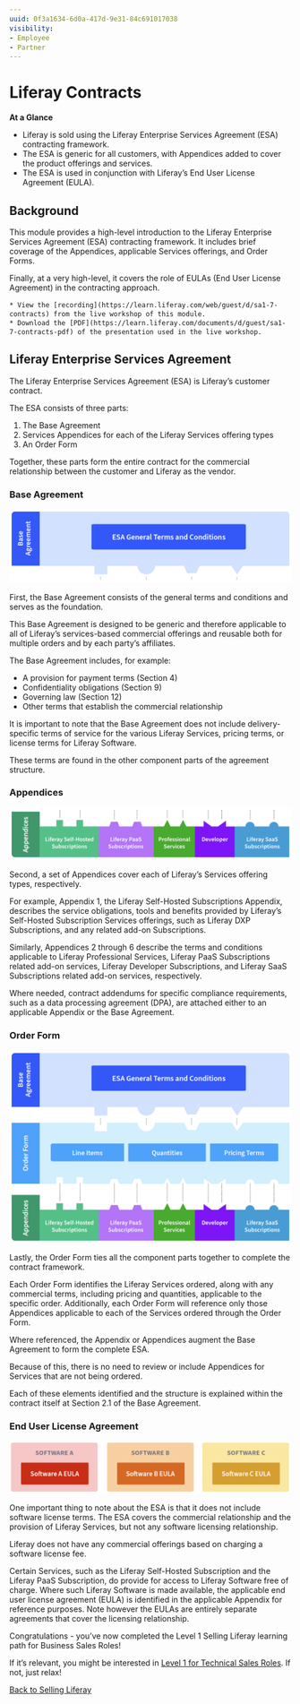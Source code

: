 ```yaml
---
uuid: 0f3a1634-6d0a-417d-9e31-84c691017038
visibility: 
- Employee
- Partner
---
```


# Liferay Contracts

**At a Glance**

* Liferay is sold using the Liferay Enterprise Services Agreement (ESA) contracting framework.
* The ESA is generic for all customers, with Appendices added to cover the product offerings and services.
* The ESA is used in conjunction with Liferay’s End User License Agreement (EULA).

## Background

This module provides a high-level introduction to the Liferay Enterprise Services Agreement (ESA) contracting framework. It includes brief coverage of the Appendices, applicable Services offerings, and Order Forms.

Finally, at a very high-level, it covers the role of EULAs (End User License Agreement) in the contracting approach.

```{note}
* View the [recording](https://learn.liferay.com/web/guest/d/sa1-7-contracts) from the live workshop of this module.
* Download the [PDF](https://learn.liferay.com/documents/d/guest/sa1-7-contracts-pdf) of the presentation used in the live workshop.
```

## Liferay Enterprise Services Agreement

The Liferay Enterprise Services Agreement (ESA) is Liferay’s customer contract.

The ESA consists of three parts: 

1. The Base Agreement
2. Services Appendices for each of the Liferay Services offering types
3. An Order Form

Together, these parts form the entire contract for the commercial relationship between the customer and Liferay as the vendor.

### Base Agreement

![The base agreement section of the contract covers general terms and conditions.](./liferay-contracts/images/01.png)

First, the Base Agreement consists of the general terms and conditions and serves as the foundation.

This Base Agreement is designed to be generic and therefore applicable to all of Liferay’s services-based commercial offerings and reusable both for multiple orders and by each party’s affiliates. 

The Base Agreement includes, for example:

* A provision for payment terms (Section 4)
* Confidentiality obligations (Section 9)
* Governing law (Section 12)
* Other terms that establish the commercial relationship

It is important to note that the Base Agreement does not include delivery-specific terms of service for the various Liferay Services, pricing terms, or license terms for Liferay Software.

These terms are found in the other component parts of the agreement structure.

### Appendices

![The appendices cover each of Liferay's services offering types.](./liferay-contracts/images/02.png)

Second, a set of Appendices cover each of Liferay’s Services offering types, respectively.

For example, Appendix 1, the Liferay Self-Hosted Subscriptions Appendix, describes the service obligations, tools and benefits provided by Liferay’s Self-Hosted Subscription Services offerings, such as Liferay DXP Subscriptions, and any related add-on Subscriptions. 

Similarly, Appendices 2 through 6 describe the terms and conditions applicable to Liferay Professional Services, Liferay PaaS Subscriptions related add-on services, Liferay Developer Subscriptions, and Liferay SaaS Subscriptions related add-on services, respectively. 

Where needed, contract addendums for specific compliance requirements, such as a data processing agreement (DPA), are attached either to an applicable Appendix or the Base Agreement. 

### Order Form

![The Order Form ties the separate pieces together to complete the contract framework.](./liferay-contracts/images/03.png)

Lastly, the Order Form ties all the component parts together to complete the contract framework.

Each Order Form identifies the Liferay Services ordered, along with any commercial terms, including pricing and quantities, applicable to the specific order. Additionally, each Order Form will reference only those Appendices applicable to each of the Services ordered through the Order Form. 

Where referenced, the Appendix or Appendices augment the Base Agreement to form the complete ESA. 

Because of this, there is no need to review or include Appendices for Services that are not being ordered. 

Each of these elements identified and the structure is explained within the contract itself at Section 2.1 of the Base Agreement.

### End User License Agreement

![Liferay provides end user license agreements for the different software offerings.](./liferay-contracts/images/04.png)

One important thing to note about the ESA is that it does not include software license terms. The ESA covers the commercial relationship and the provision of Liferay Services, but not any software licensing relationship. 

Liferay does not have any commercial offerings based on charging a software license fee.

Certain Services, such as the Liferay Self-Hosted Subscription and the Liferay PaaS Subscription, do provide for access to Liferay Software free of charge. Where such Liferay Software is made available, the applicable end user license agreement (EULA) is identified in the applicable Appendix for reference purposes. Note however the EULAs are entirely separate agreements that cover the licensing relationship.

Congratulations - you’ve now completed the Level 1 Selling Liferay learning path for Business Sales Roles!

If it’s relevant, you might be interested in [Level 1 for Technical Sales Roles](../level-1-technical.md).  If not, just relax!

[Back to Selling Liferay](../../selling-liferay.md)
